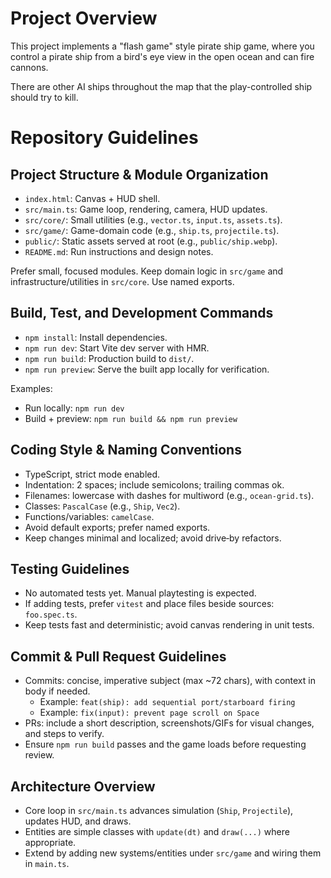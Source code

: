 # Project Overview

This project implements a "flash game" style pirate ship game, where you control a pirate ship from a bird's eye view in the open ocean and can fire cannons.

There are other AI ships throughout the map that the play-controlled ship should try to kill.

# Repository Guidelines

## Project Structure & Module Organization
- `index.html`: Canvas + HUD shell.
- `src/main.ts`: Game loop, rendering, camera, HUD updates.
- `src/core/`: Small utilities (e.g., `vector.ts`, `input.ts`, `assets.ts`).
- `src/game/`: Game-domain code (e.g., `ship.ts`, `projectile.ts`).
- `public/`: Static assets served at root (e.g., `public/ship.webp`).
- `README.md`: Run instructions and design notes.

Prefer small, focused modules. Keep domain logic in `src/game` and infrastructure/utilities in `src/core`. Use named exports.

## Build, Test, and Development Commands
- `npm install`: Install dependencies.
- `npm run dev`: Start Vite dev server with HMR.
- `npm run build`: Production build to `dist/`.
- `npm run preview`: Serve the built app locally for verification.

Examples:
- Run locally: `npm run dev`
- Build + preview: `npm run build && npm run preview`

## Coding Style & Naming Conventions
- TypeScript, strict mode enabled.
- Indentation: 2 spaces; include semicolons; trailing commas ok.
- Filenames: lowercase with dashes for multiword (e.g., `ocean-grid.ts`).
- Classes: `PascalCase` (e.g., `Ship`, `Vec2`).
- Functions/variables: `camelCase`.
- Avoid default exports; prefer named exports.
- Keep changes minimal and localized; avoid drive‑by refactors.

## Testing Guidelines
- No automated tests yet. Manual playtesting is expected.
- If adding tests, prefer `vitest` and place files beside sources: `foo.spec.ts`.
- Keep tests fast and deterministic; avoid canvas rendering in unit tests.

## Commit & Pull Request Guidelines
- Commits: concise, imperative subject (max ~72 chars), with context in body if needed.
  - Example: `feat(ship): add sequential port/starboard firing`
  - Example: `fix(input): prevent page scroll on Space`
- PRs: include a short description, screenshots/GIFs for visual changes, and steps to verify.
- Ensure `npm run build` passes and the game loads before requesting review.

## Architecture Overview
- Core loop in `src/main.ts` advances simulation (`Ship`, `Projectile`), updates HUD, and draws.
- Entities are simple classes with `update(dt)` and `draw(...)` where appropriate.
- Extend by adding new systems/entities under `src/game` and wiring them in `main.ts`.
